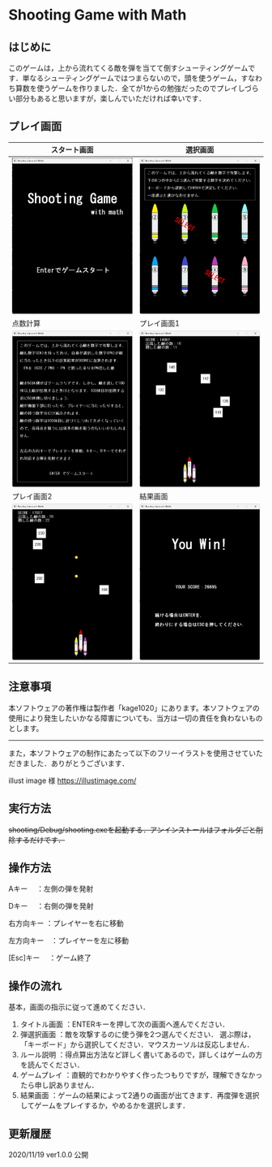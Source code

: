 # Shooting Game with Math

## はじめに

このゲームは，上から流れてくる敵を弾を当てて倒すシューティングゲームです．単なるシューティングゲームではつまらないので，頭を使うゲーム，すなわち算数を使うゲームを作りました．全てが1からの勉強だったのでプレイしづらい部分もあると思いますが，楽しんでいただければ幸いです．

## プレイ画面

| スタート画面 | 選択画面 |
| --- | --- |
| ![](images/start.png) | ![](images/select.png) |
| 点数計算 | プレイ画面1 |
| ![](images/description.png) | ![](images/playing2.png) |
| プレイ画面2 | 結果画面 |
| ![](images/playing.png) | ![](images/result.png) |

## 注意事項

本ソフトウェアの著作権は製作者「kage1020」にあります。本ソフトウェアの使用により発生したいかなる障害についても、当方は一切の責任を負わないものとします。

---

また，本ソフトウェアの制作にあたって以下のフリーイラストを使用させていただきました．ありがとうございます．

illust image 様  https://illustimage.com/

## 実行方法

~~shooting/Debug/shooting.exeを起動する．アンインストールはフォルダごと削除するだけです．~~

## 操作方法

Aキー　 ：左側の弾を発射

Dキー　 ：右側の弾を発射

右方向キー  ：プレイヤーを右に移動

左方向キー　：プレイヤーを左に移動

[Esc]キー 　：ゲーム終了

## 操作の流れ

基本，画面の指示に従って進めてください．

1. タイトル画面	：ENTERキーを押して次の画面へ進んでください．
2. 弾選択画面		：敵を攻撃するのに使う弾を2つ選んでください．
   選ぶ際は，「キーボード」から選択してください．マウスカーソルは反応しません．
3. ルール説明		：得点算出方法など詳しく書いてあるので，詳しくはゲームの方を読んでください．
4. ゲームプレイ	：直観的でわかりやすく作ったつもりですが，理解できなかったら申し訳ありません．
5. 結果画面		：ゲームの結果によって2通りの画面が出てきます．再度弾を選択してゲームをプレイするか，やめるかを選択します．

## 更新履歴

2020/11/19	ver1.0.0 公開
